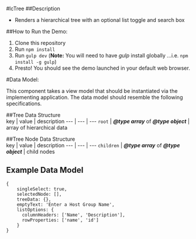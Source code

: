 #lcTree
##Description
- Renders a hierarchical tree with an optional list toggle and search box

##How to Run the Demo:
1. Clone this repository
2. Run `npm install`
3. Run `gulp dev` (**Note:** You will need to have *gulp* install globally ...i.e. `npm install -g gulp`)
4. Presto! You should see the demo launched in your default web browser.

#Data Model:
 <div class="alert alert-warning">
 This component takes a view model that should be instantiated via the implementing application. The data model should resemble the following specifications.
 </div>

##Tree Data Structure   
key | value | description
--- | --- | ---
`root` | _**@type array**_ of _**@type object**_ | array of hierarchical data

##Tree Node Data Structure   
key | value | description
--- | --- | ---
`children` | _**@type array**_ of _**@type object**_ | child nodes

## Example Data Model
```
{
    singleSelect: true,
    selectedNode: [],
    treeData: {},
    emptyText: 'Enter a Host Group Name',
    listOptions: {
      columnHeaders: ['Name', 'Description'],
      rowProperties: ['name', 'id']
    }
}
```

